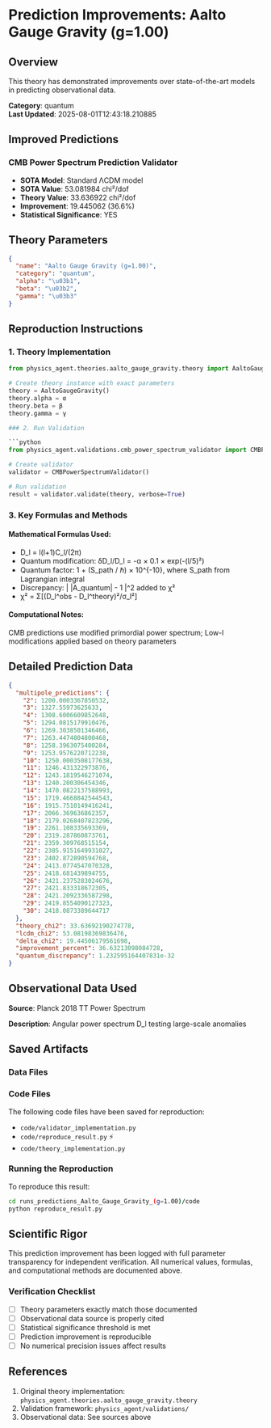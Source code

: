 # Prediction Improvements: Aalto Gauge Gravity (g=1.00)

## Overview

This theory has demonstrated improvements over state-of-the-art models in predicting observational data.

**Category**: quantum  
**Last Updated**: 2025-08-01T12:43:18.210885

## Improved Predictions

### CMB Power Spectrum Prediction Validator

- **SOTA Model**: Standard ΛCDM model
- **SOTA Value**: 53.081984 chi²/dof
- **Theory Value**: 33.636922 chi²/dof
- **Improvement**: 19.445062 (36.6%)
- **Statistical Significance**: YES

## Theory Parameters

```json
{
  "name": "Aalto Gauge Gravity (g=1.00)",
  "category": "quantum",
  "alpha": "\u03b1",
  "beta": "\u03b2",
  "gamma": "\u03b3"
}
```

## Reproduction Instructions

### 1. Theory Implementation

```python
from physics_agent.theories.aalto_gauge_gravity.theory import AaltoGaugeGravity

# Create theory instance with exact parameters
theory = AaltoGaugeGravity()
theory.alpha = α
theory.beta = β
theory.gamma = γ

### 2. Run Validation

```python
from physics_agent.validations.cmb_power_spectrum_validator import CMBPowerSpectrumValidator

# Create validator
validator = CMBPowerSpectrumValidator()

# Run validation
result = validator.validate(theory, verbose=True)
```

### 3. Key Formulas and Methods

#### Mathematical Formulas Used:

- D_l = l(l+1)C_l/(2π)
- Quantum modification: δD_l/D_l = -α × 0.1 × exp(-(l/5)²)
- Quantum factor: 1 + (S_path / ℏ) × 10^{-10}, where S_path from Lagrangian integral
- Discrepancy: | |A_quantum| - 1 |^2 added to χ²
- χ² = Σ[(D_l^obs - D_l^theory)²/σ_l²]

#### Computational Notes:

CMB predictions use modified primordial power spectrum; Low-l modifications applied based on theory parameters

## Detailed Prediction Data

```json
{
  "multipole_predictions": {
    "2": 1200.0003367850532,
    "3": 1327.55973625633,
    "4": 1308.6006609852648,
    "5": 1294.0815179910476,
    "6": 1269.3038501346466,
    "7": 1263.4474804800468,
    "8": 1258.3963075400284,
    "9": 1253.9576220712238,
    "10": 1250.0003508177638,
    "11": 1246.431322973876,
    "12": 1243.1819546271074,
    "13": 1240.200306454346,
    "14": 1470.0822137588993,
    "15": 1719.4668842544543,
    "16": 1915.7510149416241,
    "17": 2066.369636862357,
    "18": 2179.0268407823296,
    "19": 2261.108335693369,
    "20": 2319.287860873761,
    "21": 2359.309768515154,
    "22": 2385.9151649931027,
    "23": 2402.872890594768,
    "24": 2413.0774547070328,
    "25": 2418.681439894755,
    "26": 2421.2375283024676,
    "27": 2421.833318672305,
    "28": 2421.2092336587298,
    "29": 2419.8554090127323,
    "30": 2418.0873389644717
  },
  "theory_chi2": 33.63692190274778,
  "lcdm_chi2": 53.08198369836476,
  "delta_chi2": 19.44506179561698,
  "improvement_percent": 36.63213098084728,
  "quantum_discrepancy": 1.232595164407831e-32
}
```

## Observational Data Used

**Source**: Planck 2018 TT Power Spectrum

**Description**: Angular power spectrum D_l testing large-scale anomalies


## Saved Artifacts

### Data Files


### Code Files

The following code files have been saved for reproduction:

- `code/validator_implementation.py`
- `code/reproduce_result.py` ⚡
- `code/theory_implementation.py`

### Running the Reproduction

To reproduce this result:

```bash
cd runs_predictions_Aalto_Gauge_Gravity_(g=1.00)/code
python reproduce_result.py
```

## Scientific Rigor

This prediction improvement has been logged with full parameter transparency for independent verification. 
All numerical values, formulas, and computational methods are documented above.

### Verification Checklist

- [ ] Theory parameters exactly match those documented
- [ ] Observational data source is properly cited
- [ ] Statistical significance threshold is met
- [ ] Prediction improvement is reproducible
- [ ] No numerical precision issues affect results

## References

1. Original theory implementation: `physics_agent.theories.aalto_gauge_gravity.theory`
2. Validation framework: `physics_agent/validations/`
3. Observational data: See sources above
